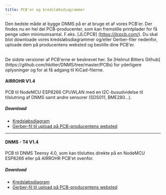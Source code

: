 ```yaml
---
title: PCB'er og kredsløbsdiagrammer
---
```


Den bedste måde at bygge DNMS på er at bruge et af vores PCB'er.
Der findes nu en hel del PCB-producenter, som kan fremstille printplader for få penge uden minimumsantal. F.eks. [JLCPCB] (https://jlcpcb.com/).
Du skal blot downloade vores kredsløbsdiagrammer og/eller Gerber-filer nedenfor, uploade dem på producentens websted og bestille dine PCB'er.

<br>
De sidste versioner af PCB'erne er beskrevet her. Se [Helmut Bitters Github] (https://github.com/hbitter/DNMS/tree/master/PCBs) for yderligere oplysninger og for at få adgang til KiCad-filerne.

#### AIRROHR V1.4
PCB til NodeMCU ESP8266 CPUWLAN med en I2C-busudvidelse til tilslutning af DNMS samt andre sensorer (SDS011, BME280...).


##### Download
* [Kredsløbsdiagram](..docsdnmsairrohr-PCB-circuit-diagram.pdf)
* [Gerber-fil til upload på PCB-producentens websted](../docs/dnms/airrohr-PCB-circuit-diagram-gerber.zip)

---

#### DNMS - T4 V1.4
PCB til DNMS Teensy 4.0, som kan tilsluttes direkte på en NodeMCU ESP8266 eller på AIRROHR PCB'et ovenfor.


##### Download
* [Kredsløbsdiagram](..docsdnmsdnms-noise-measuring-teensy-40-circuit-diagram.pdf)
* [Gerber-fil til upload på PCB-producentens websted](..docsdnmsdnms-noise-measuring-teensy-40-circuit-gerber.zip)

